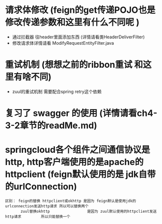 # 请求体修改 (feign的get传递POJO也是修改传递参数和这里有什么不同呢 )
- 通过拦截器 往header里面添加东西  (详情请看类HeaderDeliverFilter)
- 修改请求体详情请看 ModifyRequestEntityFilter.java
# 重试机制 (想想之前的ribbon重试 和这里有啥不同)
- zuul的重试机制 需要配合spring retry这个依赖
# 复习了 swagger 的使用 (详情请看ch4-3-2章节的readMe.md)

# springcloud各个组件之间通信协议是http, http客户端使用的是apache的httpclient (feign默认使用的是 jdk自带的urlConnection)
```
区别： feign的替换 httpclient或okhttp 是因为 feign默认是使用jdk的urlconnection发送http请求 所以可以替换两个
       zuul替换okhttp                 是因为 zuul默认使用的httpclient发送http请求         所以只能替换一个
```